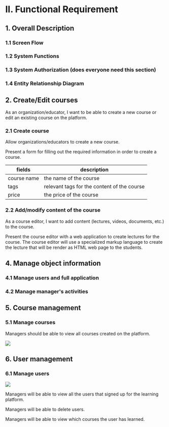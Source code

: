 # II. Functional Requirement

## 1. Overall Description

### 1.1 Screen Flow

### 1.2 System Functions

### 1.3 System Authorization (does everyone need this section)

### 1.4 Entity Relationship Diagram

## 2. Create/Edit courses

As an organization/educator, I want to be able to create a new course or edit an existing course on the platform.

### 2.1 Create course

Allow organizations/educators to create a new course.

Present a form for filling out the required information in order to create a course.

| fields | description |
|---|---|
| course name | the name of the course |
| tags | relevant tags for the content of the course |
| price | the price of the course |

### 2.2 Add/modify content of the course

As a course editor, I want to add content (lectures, videos, documents, etc.) to the course.

Present the course editor with a web application to create lectures for the course. The course editor will use a specialized markup language to create the lecture that will be render as HTML web page to the students.

## 4. Manage object information

### 4.1 Manage users and full application

### 4.2 Manage manager's activities

## 5. Course management

### 5.1 Manage courses

Managers should be able to view all courses created on the platform.

![](./list-of-courses.png)

## 6. User management

### 6.1 Manage users

![](./list-of-users.png)

Managers will be able to view all the users that signed up for the learning platform.

Managers will be able to delete users.

Managers will be able to view which courses the user has learned.
